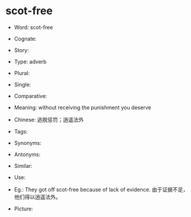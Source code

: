 # scot-free

- Word: scot-free
- Cognate: 
- Story: 

- Type: adverb
- Plural: 
- Single: 
- Comparative: 
- Meaning: without receiving the punishment you deserve
- Chinese: 逃脱惩罚；逍遥法外
- Tags: 
- Synonyms: 
- Antonyms: 
- Similar: 
- Use: 
- Eg.: They got off scot-free because of lack of evidence. 由于证据不足，他们得以逍遥法外。
- Picture: 


